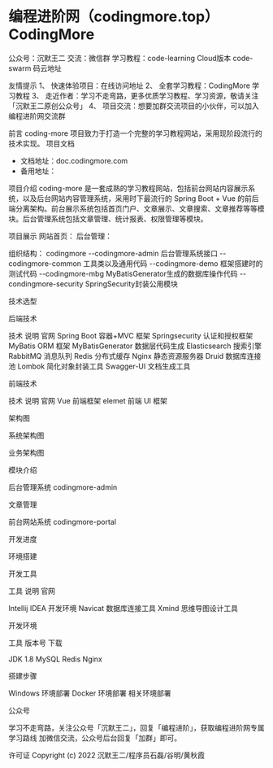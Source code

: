 # 编程进阶网（codingmore.top）CodingMore

公众号：沉默王二 交流：微信群 学习教程：code-learning Cloud版本 code-swarm 码云地址

友情提示
1、 快速体验项目：在线访问地址
2、 全套学习教程：CodingMore 学习教程
3、 走近作者：学习不走弯路，更多优质学习教程、学习资源，敬请关注「沉默王二原创公众号」
4、 项目交流：想要加群交流项目的小伙伴，可以加入编程进阶网交流群

前言
coding-more 项目致力于打造一个完整的学习教程网站，采用现阶段流行的技术实现。
项目文档
- 文档地址：doc.codingmore.com
- 备用地址：

项目介绍
coding-more 是一套成熟的学习教程网站，包括前台网站内容展示系统，以及后台网站内容管理系统，采用时下最流行的 Spring Boot + Vue 的前后端分离架构。前台展示系统包括首页门户、文章展示、文章搜索、文章推荐等等模块。后台管理系统包括文章管理、统计报表、权限管理等模块。

项目展示
网站首页：
后台管理：

组织结构：
codingmore
--codingmore-admin 后台管理系统接口
--codingmore-common 工具类以及通用代码
--codingmore-demo 框架搭建时的测试代码
--codingmore-mbg MyBatisGenerator生成的数据库操作代码
--condingmore-security SpringSecurity封装公用模块

技术选型

后端技术

技术 说明 官网
Spring Boot 容器+MVC 框架
Springsecurity 认证和授权框架
MyBatis ORM 框架
MyBatisGenerator 数据层代码生成
Elasticsearch 搜索引擎
RabbitMQ 消息队列
Redis 分布式缓存
Nginx 静态资源服务器
Druid 数据库连接池
Lombok 简化对象封装工具
Swagger-UI 文档生成工具

前端技术

技术 说明 官网
Vue 前端框架
elemet 前端 UI 框架

架构图

系统架构图


业务架构图

模块介绍

后台管理系统 codingmore-admin

文章管理

前台网站系统 codingmore-portal

开发进度

环境搭建

开发工具

工具 说明 官网

Intellij IDEA 开发环境
Navicat 数据库连接工具
Xmind 思维导图设计工具

开发环境

工具 版本号 下载

JDK 1.8
MySQL
Redis
Nginx

搭建步骤

Windows 环境部署
Docker 环境部署
相关环境部署

公众号

学习不走弯路，关注公众号「沉默王二」，回复「编程进阶」，获取编程进阶网专属学习路线
加微信交流，公众号后台回复「加群」即可。

许可证
Copyright (c) 2022 沉默王二/程序员石磊/谷明/黄秋霞



